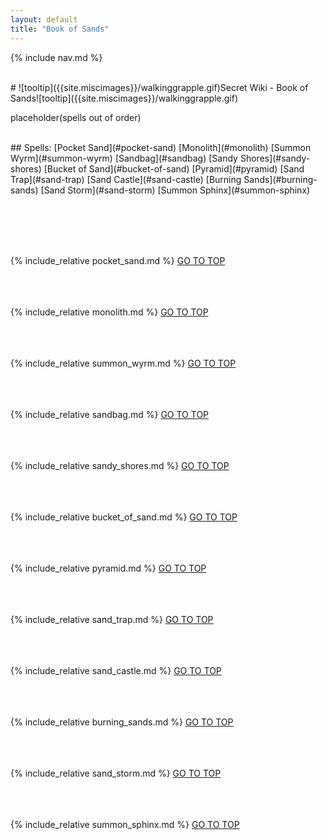 ```yaml
---
layout: default
title: "Book of Sands"
---
```



{% include nav.md  %}

<br />
# ![tooltip]({{site.miscimages}}/walkinggrapple.gif)Secret Wiki - Book of Sands![tooltip]({{site.miscimages}}/walkinggrapple.gif)


placeholder(spells out of order)


<br />
## Spells: 
[Pocket Sand](#pocket-sand) 
[Monolith](#monolith) 
[Summon Wyrm](#summon-wyrm) 
[Sandbag](#sandbag) 
[Sandy Shores](#sandy-shores) 
[Bucket of Sand](#bucket-of-sand) 
[Pyramid](#pyramid) 
[Sand Trap](#sand-trap) 
[Sand Castle](#sand-castle) 
[Burning Sands](#burning-sands) 
[Sand Storm](#sand-storm) 
[Summon Sphinx](#summon-sphinx) 

<br /><br /><br /><br />

{% include_relative pocket_sand.md %}
[GO TO TOP](#secret-wiki---book-of-sands)
<br /><br /><br /><br />


{% include_relative monolith.md %}
[GO TO TOP](#secret-wiki---book-of-sands)
<br /><br /><br /><br />


{% include_relative summon_wyrm.md %}
[GO TO TOP](#secret-wiki---book-of-sands)
<br /><br /><br /><br />


{% include_relative sandbag.md %}
[GO TO TOP](#secret-wiki---book-of-sands)
<br /><br /><br /><br />


{% include_relative sandy_shores.md %}
[GO TO TOP](#secret-wiki---book-of-sands)
<br /><br /><br /><br />


{% include_relative bucket_of_sand.md %}
[GO TO TOP](#secret-wiki---book-of-sands)
<br /><br /><br /><br />


{% include_relative pyramid.md %}
[GO TO TOP](#secret-wiki---book-of-sands)
<br /><br /><br /><br />


{% include_relative sand_trap.md %}
[GO TO TOP](#secret-wiki---book-of-sands)
<br /><br /><br /><br />


{% include_relative sand_castle.md %}
[GO TO TOP](#secret-wiki---book-of-sands)
<br /><br /><br /><br />


{% include_relative burning_sands.md %}
[GO TO TOP](#secret-wiki---book-of-sands)
<br /><br /><br /><br />


{% include_relative sand_storm.md %}
[GO TO TOP](#secret-wiki---book-of-sands)
<br /><br /><br /><br />


{% include_relative summon_sphinx.md %}
[GO TO TOP](#secret-wiki---book-of-sands)
<br /><br /><br /><br />


